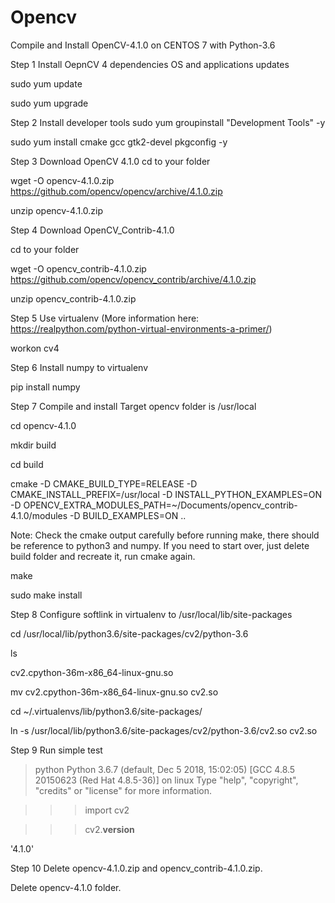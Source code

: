 # Opencv
Compile and Install OpenCV-4.1.0 on CENTOS 7 with Python-3.6

Step 1
Install OepnCV 4 dependencies
OS and applications updates

sudo yum update

sudo yum upgrade


Step 2
Install developer tools
sudo yum groupinstall "Development Tools" -y

sudo yum install cmake gcc gtk2-devel pkgconfig -y


Step 3
Download OpenCV 4.1.0
cd to your folder

wget -O opencv-4.1.0.zip https://github.com/opencv/opencv/archive/4.1.0.zip

unzip opencv-4.1.0.zip


Step 4
Download OpenCV_Contrib-4.1.0

cd to your folder

wget -O opencv_contrib-4.1.0.zip https://github.com/opencv/opencv_contrib/archive/4.1.0.zip

unzip opencv_contrib-4.1.0.zip


Step 5
Use virtualenv (More information here: https://realpython.com/python-virtual-environments-a-primer/)

workon cv4


Step 6
Install numpy to virtualenv

pip install numpy


Step 7
Compile and install
Target opencv folder is /usr/local

cd opencv-4.1.0

mkdir build

cd build

cmake -D CMAKE_BUILD_TYPE=RELEASE -D CMAKE_INSTALL_PREFIX=/usr/local -D INSTALL_PYTHON_EXAMPLES=ON -D OPENCV_EXTRA_MODULES_PATH=~/Documents/opencv_contrib-4.1.0/modules -D BUILD_EXAMPLES=ON ..

Note: Check the cmake output carefully before running make, there should be reference to python3 and numpy. If you need to start over, just delete build folder and recreate it, run cmake again.

make

sudo make install


Step 8
Configure softlink in virtualenv to /usr/local/lib/site-packages

cd /usr/local/lib/python3.6/site-packages/cv2/python-3.6

ls

cv2.cpython-36m-x86_64-linux-gnu.so

mv cv2.cpython-36m-x86_64-linux-gnu.so cv2.so

cd ~/.virtualenvs/lib/python3.6/site-packages/

ln -s /usr/local/lib/python3.6/site-packages/cv2/python-3.6/cv2.so cv2.so


Step 9 
Run simple test

>python
Python 3.6.7 (default, Dec  5 2018, 15:02:05) 
[GCC 4.8.5 20150623 (Red Hat 4.8.5-36)] on linux
Type "help", "copyright", "credits" or "license" for more information.

>>> import cv2

>>> cv2.__version__

'4.1.0'

>>> 


Step 10
Delete opencv-4.1.0.zip and opencv_contrib-4.1.0.zip.

Delete opencv-4.1.0 folder.
